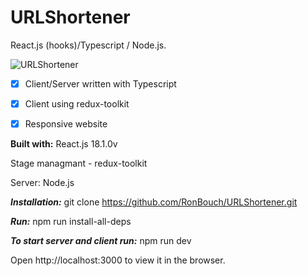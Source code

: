 # URLShortener
React.js (hooks)/Typescript / Node.js.


![URLShortener](https://user-images.githubusercontent.com/44566416/173323427-b61909f4-a320-4b9d-8f17-ce407aa5e33f.gif)



- [x]  Client/Server written with Typescript
- [x]  Client using redux-toolkit
- [x]  Responsive website


__Built with:__
  React.js 18.1.0v

  Stage managmant - redux-toolkit

  Server: Node.js

***Installation:***
  git clone https://github.com/RonBouch/URLShortener.git

***Run:***
  npm run install-all-deps     

***To start server and client run:***
  npm run dev

  Open http://localhost:3000 to view it in the browser.
